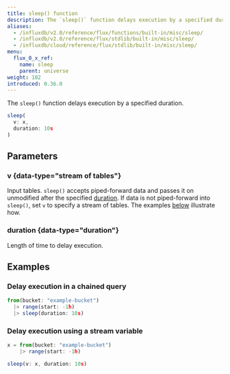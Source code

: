 ```yaml
---
title: sleep() function
description: The `sleep()` function delays execution by a specified duration.
aliases:
  - /influxdb/v2.0/reference/flux/functions/built-in/misc/sleep/
  - /influxdb/v2.0/reference/flux/stdlib/built-in/misc/sleep/
  - /influxdb/cloud/reference/flux/stdlib/built-in/misc/sleep/
menu:
  flux_0_x_ref:
    name: sleep
    parent: universe
weight: 102
introduced: 0.36.0
---
```


The `sleep()` function delays execution by a specified duration.

```js
sleep(
  v: x,
  duration: 10s
)
```

## Parameters

### v {data-type="stream of tables"}
Input tables.
`sleep()` accepts piped-forward data and passes it on unmodified after the
specified [duration](#duration).
If data is not piped-forward into `sleep()`, set `v` to specify a stream of tables.
The examples [below](#examples) illustrate how.

### duration {data-type="duration"}
Length of time to delay execution.

## Examples

### Delay execution in a chained query
```js
from(bucket: "example-bucket")
  |> range(start: -1h)
  |> sleep(duration: 10s)
```

### Delay execution using a stream variable
```js
x = from(bucket: "example-bucket")
    |> range(start: -1h)

sleep(v: x, duration: 10s)
```
